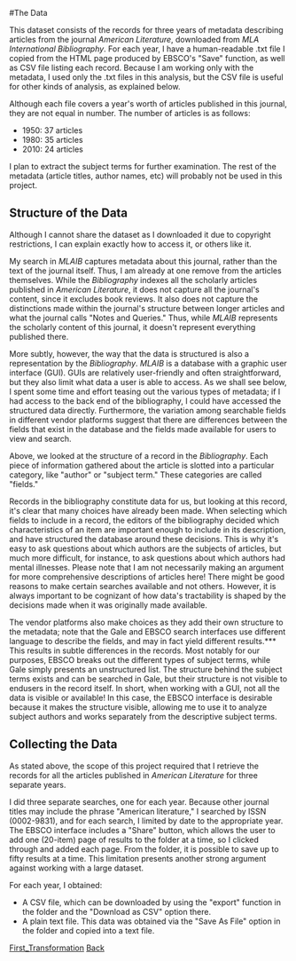 #The Data

This dataset consists of the records for three years of metadata describing articles from the journal _American Literature_, downloaded from _MLA International Bibliography_. For each year, I have a human-readable .txt file I copied from the HTML page produced by EBSCO's "Save" function, as well as CSV file listing each record. Because I am working only with the metadata, I used only the .txt files in this analysis, but the CSV file is useful for other kinds of analysis, as explained below.

Although each file covers a year's worth of articles published in this journal, they are not equal in number.  The number of articles is as follows:
* 1950: 37 articles
* 1980: 35 articles
* 2010: 24 articles

I plan to extract the subject terms for further examination.  The rest of the metadata (article titles, author names, etc) will probably not be used in this project.

## Structure of the Data

Although I cannot share the dataset as I downloaded it due to copyright restrictions, I can explain exactly how to access it, or others like it. 

My search in _MLAIB_ captures metadata about this journal, rather than the text of the journal itself. Thus, I am already at one remove from the articles themselves.  While the _Bibliography_ indexes all the scholarly articles published in _American Literature_, it does not capture all the journal's content, since it excludes book reviews. It also does not capture the distinctions made within the journal's structure between longer articles and what the journal calls "Notes and Queries." Thus, while _MLAIB_ represents the scholarly content of this journal, it doesn't represent everything published there. 

More subtly, however, the way that the data is structured is also a representation by the _Bibliography_. _MLAIB_ is a database with a graphic user interface (GUI). GUIs are relatively user-friendly and often straightforward, but they also limit what data a user is able to access. As we shall see below, I spent some time and effort teasing out the various types of metadata; if I had access to the back end of the bibliography, I could have accessed the structured data directly. Furthermore, the variation among searchable fields in different vendor platforms suggest that there are differences between the fields that exist in the database and the fields made available for users to view and search. 

Above, we looked at the structure of a record in the _Bibliography_.  Each piece of information gathered about the article is slotted into a particular category, like "author" or "subject term."  These categories are called "fields." 

Records in the bibliography constitute data for us, but looking at this record, it's clear that many choices have already been made.  When selecting which fields to include in a record, the editors of the bibliography decided which characteristics of an item are important enough to include in its description, and have structured the database around these decisions. This is why it's easy to ask questions about which authors are the subjects of articles, but much more difficult, for instance, to ask questions about which authors had mental illnesses. Please note that I am not necessarily making an argument for more comprehensive descriptions of articles here! There might be good reasons to make certain searches available and not others. However, it is always important to be cognizant of how data's tractability is shaped by the decisions made when it was originally made available. 

The vendor platforms also make choices as they add their own structure to the metadata; note that the Gale and EBSCO search interfaces use different language to describe the fields, and may in fact yield different results.*** This results in subtle differences in the records. Most notably for our purposes, EBSCO breaks out the different types of subject terms, while Gale simply presents an unstructured list. The structure behind the subject terms exists and can be searched in Gale, but their structure is not visible to endusers in the record itself. In short, when working with a GUI, not all the data is visible or available! In this case, the EBSCO  interface is desirable because it makes the structure visible, allowing me to use it to analyze subject authors and works separately from the descriptive subject terms. 

## Collecting the Data

As stated above, the scope of this project required that I retrieve the records for all the articles published in _American Literature_ for three separate years. 

I did three separate searches, one for each year. Because other journal titles may include the phrase "American literature," I searched by ISSN (0002-9831), and for each search, I limited by date to the appropriate year.  The EBSCO interface includes a "Share" button, which allows the user to add one (20-item) page of results to the folder at a time, so I clicked through and added each page.  From the folder, it is possible to save up to fifty results at a time. This limitation presents another strong argument against working with a large dataset.   

For each year, I obtained:

* A CSV file, which can be downloaded by using the "export" function in the folder and the "Download as CSV" option there.
* A plain text file. This data was obtained via the "Save As File" option in the folder and copied into a text file.

[First_Transformation](Transform_Stage_1.md)
[Back](Introduction.md)